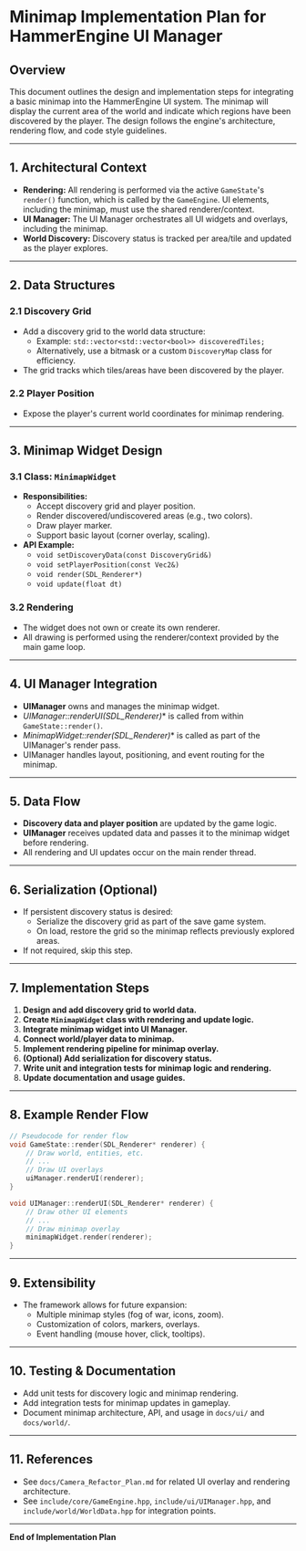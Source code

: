 # Minimap Implementation Plan for HammerEngine UI Manager

## Overview

This document outlines the design and implementation steps for integrating a basic minimap into the HammerEngine UI system. The minimap will display the current area of the world and indicate which regions have been discovered by the player. The design follows the engine's architecture, rendering flow, and code style guidelines.

---

## 1. Architectural Context

- **Rendering:** All rendering is performed via the active `GameState`'s `render()` function, which is called by the `GameEngine`. UI elements, including the minimap, must use the shared renderer/context.
- **UI Manager:** The UI Manager orchestrates all UI widgets and overlays, including the minimap.
- **World Discovery:** Discovery status is tracked per area/tile and updated as the player explores.

---

## 2. Data Structures

### 2.1 Discovery Grid

- Add a discovery grid to the world data structure:
  - Example: `std::vector<std::vector<bool>> discoveredTiles;`
  - Alternatively, use a bitmask or a custom `DiscoveryMap` class for efficiency.
- The grid tracks which tiles/areas have been discovered by the player.

### 2.2 Player Position

- Expose the player's current world coordinates for minimap rendering.

---

## 3. Minimap Widget Design

### 3.1 Class: `MinimapWidget`

- **Responsibilities:**
  - Accept discovery grid and player position.
  - Render discovered/undiscovered areas (e.g., two colors).
  - Draw player marker.
  - Support basic layout (corner overlay, scaling).
- **API Example:**
  - `void setDiscoveryData(const DiscoveryGrid&)`
  - `void setPlayerPosition(const Vec2&)`
  - `void render(SDL_Renderer*)`
  - `void update(float dt)`

### 3.2 Rendering

- The widget does not own or create its own renderer.
- All drawing is performed using the renderer/context provided by the main game loop.

---

## 4. UI Manager Integration

- **UIManager** owns and manages the minimap widget.
- **UIManager::renderUI(SDL_Renderer*)** is called from within `GameState::render()`.
- **MinimapWidget::render(SDL_Renderer*)** is called as part of the UIManager's render pass.
- UIManager handles layout, positioning, and event routing for the minimap.

---

## 5. Data Flow

- **Discovery data and player position** are updated by the game logic.
- **UIManager** receives updated data and passes it to the minimap widget before rendering.
- All rendering and UI updates occur on the main render thread.

---

## 6. Serialization (Optional)

- If persistent discovery status is desired:
  - Serialize the discovery grid as part of the save game system.
  - On load, restore the grid so the minimap reflects previously explored areas.
- If not required, skip this step.

---

## 7. Implementation Steps

1. **Design and add discovery grid to world data.**
2. **Create `MinimapWidget` class with rendering and update logic.**
3. **Integrate minimap widget into UI Manager.**
4. **Connect world/player data to minimap.**
5. **Implement rendering pipeline for minimap overlay.**
6. **(Optional) Add serialization for discovery status.**
7. **Write unit and integration tests for minimap logic and rendering.**
8. **Update documentation and usage guides.**

---

## 8. Example Render Flow

```cpp
// Pseudocode for render flow
void GameState::render(SDL_Renderer* renderer) {
    // Draw world, entities, etc.
    // ...
    // Draw UI overlays
    uiManager.renderUI(renderer);
}

void UIManager::renderUI(SDL_Renderer* renderer) {
    // Draw other UI elements
    // ...
    // Draw minimap overlay
    minimapWidget.render(renderer);
}
```

---

## 9. Extensibility

- The framework allows for future expansion:
  - Multiple minimap styles (fog of war, icons, zoom).
  - Customization of colors, markers, overlays.
  - Event handling (mouse hover, click, tooltips).

---

## 10. Testing & Documentation

- Add unit tests for discovery logic and minimap rendering.
- Add integration tests for minimap updates in gameplay.
- Document minimap architecture, API, and usage in `docs/ui/` and `docs/world/`.

---

## 11. References

- See `docs/Camera_Refactor_Plan.md` for related UI overlay and rendering architecture.
- See `include/core/GameEngine.hpp`, `include/ui/UIManager.hpp`, and `include/world/WorldData.hpp` for integration points.

---

**End of Implementation Plan**